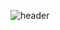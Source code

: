 ![header](https://capsule-render.vercel.app/api?type=wave&color=gradient&text=worldclasscitizen&animation=twinkling)
